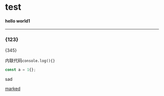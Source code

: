 # test

#### hello world1
---

<h3>{123}</h3>
{345}


内联代码`console.log(){}`

```js
const a = 1{};

```
sad

[marked](https://www.npmjs.com/package/marked)